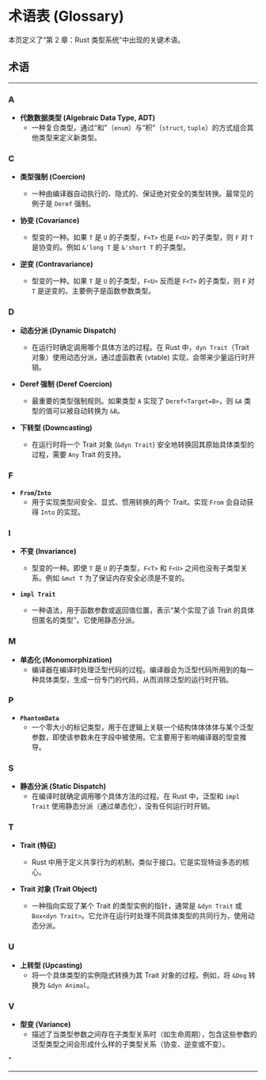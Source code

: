 ﻿# 术语表 (Glossary)

本页定义了“第 2 章：Rust 类型系统”中出现的关键术语。

## 术语

---

### A

- **代数数据类型 (Algebraic Data Type, ADT)**
  - 一种复合类型，通过“和”（`enum`）与“积”（`struct`, `tuple`）的方式组合其他类型来定义新类型。

### C

- **类型强制 (Coercion)**
  - 一种由编译器自动执行的、隐式的、保证绝对安全的类型转换。最常见的例子是 `Deref` 强制。

- **协变 (Covariance)**
  - 型变的一种。如果 `T` 是 `U` 的子类型，`F<T>` 也是 `F<U>` 的子类型，则 `F` 对 `T` 是协变的。例如 `&'long T` 是 `&'short T` 的子类型。

- **逆变 (Contravariance)**
  - 型变的一种。如果 `T` 是 `U` 的子类型，`F<U>` 反而是 `F<T>` 的子类型，则 `F` 对 `T` 是逆变的。主要例子是函数参数类型。

### D

- **动态分派 (Dynamic Dispatch)**
  - 在运行时确定调用哪个具体方法的过程。在 Rust 中，`dyn Trait`（Trait 对象）使用动态分派，通过虚函数表 (vtable) 实现，会带来少量运行时开销。

- **Deref 强制 (Deref Coercion)**
  - 最重要的类型强制规则。如果类型 `A` 实现了 `Deref<Target=B>`，则 `&A` 类型的值可以被自动转换为 `&B`。

- **下转型 (Downcasting)**
  - 在运行时将一个 Trait 对象 (`&dyn Trait`) 安全地转换回其原始具体类型的过程，需要 `Any` Trait 的支持。

### F

- **`From`/`Into`**
  - 用于实现类型间安全、显式、惯用转换的两个 Trait。实现 `From` 会自动获得 `Into` 的实现。

### I

- **不变 (Invariance)**
  - 型变的一种。即使 `T` 是 `U` 的子类型，`F<T>` 和 `F<U>` 之间也没有子类型关系。例如 `&mut T` 为了保证内存安全必须是不变的。

- **`impl Trait`**
  - 一种语法，用于函数参数或返回值位置，表示“某个实现了该 Trait 的具体但匿名的类型”。它使用静态分派。

### M

- **单态化 (Monomorphization)**
  - 编译器在编译时处理泛型代码的过程。编译器会为泛型代码所用到的每一种具体类型，生成一份专门的代码，从而消除泛型的运行时开销。

### P

- **`PhantomData`**
  - 一个零大小的标记类型，用于在逻辑上关联一个结构体体体体与某个泛型参数，即使该参数未在字段中被使用。它主要用于影响编译器的型变推导。

### S

- **静态分派 (Static Dispatch)**
  - 在编译时就确定调用哪个具体方法的过程。在 Rust 中，泛型和 `impl Trait` 使用静态分派（通过单态化），没有任何运行时开销。

### T

- **Trait (特征)**
  - Rust 中用于定义共享行为的机制，类似于接口。它是实现特设多态的核心。

- **Trait 对象 (Trait Object)**
  - 一种指向实现了某个 Trait 的类型实例的指针，通常是 `&dyn Trait` 或 `Box<dyn Trait>`。它允许在运行时处理不同具体类型的共同行为，使用动态分派。

### U

- **上转型 (Upcasting)**
  - 将一个具体类型的实例隐式转换为其 Trait 对象的过程。例如，将 `&Dog` 转换为 `&dyn Animal`。

### V

- **型变 (Variance)**
  - 描述了当类型参数之间存在子类型关系时（如生命周期），包含这些参数的泛型类型之间会形成什么样的子类型关系（协变、逆变或不变）。

"

---

